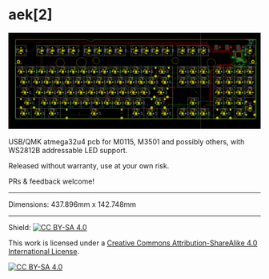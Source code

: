 # aek[2]

![Screenshot of PCB](screenshot-2021-08-20.png)

USB/QMK atmega32u4 pcb for M0115, M3501 and possibly others, with WS2812B addressable LED support.  

Released without warranty, use at your own risk.  

PRs & feedback welcome!

---

Dimensions: 437.896mm x 142.748mm

---


Shield: [![CC BY-SA 4.0][cc-by-sa-shield]][cc-by-sa]

This work is licensed under a
[Creative Commons Attribution-ShareAlike 4.0 International License][cc-by-sa].

[![CC BY-SA 4.0][cc-by-sa-image]][cc-by-sa]

[cc-by-sa]: http://creativecommons.org/licenses/by-sa/4.0/
[cc-by-sa-image]: https://licensebuttons.net/l/by-sa/4.0/88x31.png
[cc-by-sa-shield]: https://img.shields.io/badge/License-CC%20BY--SA%204.0-lightgrey.svg

